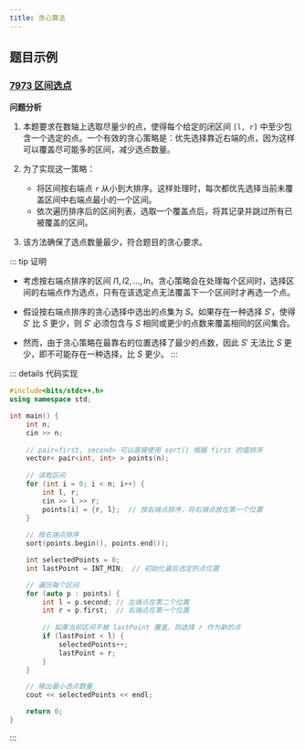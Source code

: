 ```yaml
---
title: 贪心算法
---
```




## 题目示例

### [7973 区间选点](https://oj.aicoders.cn/problem/7973)

**问题分析**

1. 本题要求在数轴上选取尽量少的点，使得每个给定的闭区间 `[l, r]` 中至少包含一个选定的点。一个有效的贪心策略是：优先选择靠近右端的点，因为这样可以覆盖尽可能多的区间，减少选点数量。

2. 为了实现这一策略：
   - 将区间按右端点 `r` 从小到大排序。这样处理时，每次都优先选择当前未覆盖区间中右端点最小的一个区间。
   - 依次遍历排序后的区间列表，选取一个覆盖点后，将其记录并跳过所有已被覆盖的区间。

3. 该方法确保了选点数量最少，符合题目的贪心要求。

::: tip 证明
- 考虑按右端点排序的区间 $I1, I2, ..., In$。贪心策略会在处理每个区间时，选择区间的右端点作为选点，只有在该选定点无法覆盖下一个区间时才再选一个点。

- 假设按右端点排序的贪心选择中选出的点集为 $S$。如果存在一种选择 $S'$，使得 $S'$ 比 $S$ 更少，则 $S'$ 必须包含与 $S$ 相同或更少的点数来覆盖相同的区间集合。
  
- 然而，由于贪心策略在最靠右的位置选择了最少的点数，因此 $S'$ 无法比 $S$ 更少，即不可能存在一种选择，比 $S$ 更少。
:::

::: details 代码实现
```cpp
#include<bits/stdc++.h>
using namespace std;

int main() {
    int n;
    cin >> n;
    
    // pair<first, second> 可以直接使用 sort() 根据 first 的值排序
    vector< pair<int, int> > points(n);
    
    // 读取区间
    for (int i = 0; i < n; i++) {
        int l, r;
        cin >> l >> r;
        points[i] = {r, l};  // 按右端点排序，将右端点放在第一个位置
    }
    
    // 按右端点排序
    sort(points.begin(), points.end());

    int selectedPoints = 0;
    int lastPoint = INT_MIN;  // 初始化最后选定的点位置

    // 遍历每个区间
    for (auto p : points) {
        int l = p.second; // 左端点在第二个位置
        int r = p.first;  // 右端点在第一个位置
        
        // 如果当前区间不被 lastPoint 覆盖，则选择 r 作为新的点
        if (lastPoint < l) {
            selectedPoints++;
            lastPoint = r;
        }
    }

    // 输出最小选点数量
    cout << selectedPoints << endl;

    return 0;
}
```
:::
